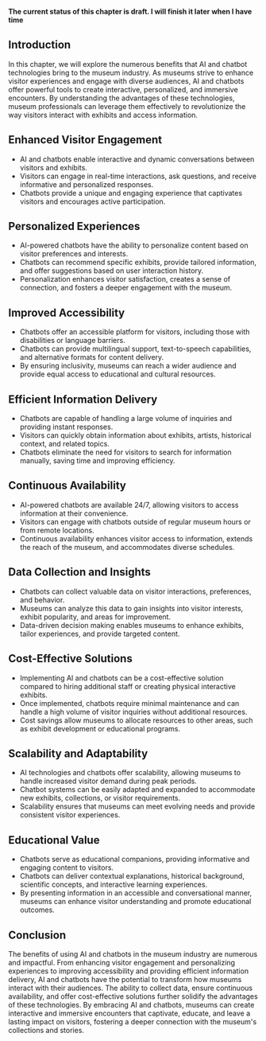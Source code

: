 **The current status of this chapter is draft. I will finish it later when I have time**

Introduction
------------

In this chapter, we will explore the numerous benefits that AI and chatbot technologies bring to the museum industry. As museums strive to enhance visitor experiences and engage with diverse audiences, AI and chatbots offer powerful tools to create interactive, personalized, and immersive encounters. By understanding the advantages of these technologies, museum professionals can leverage them effectively to revolutionize the way visitors interact with exhibits and access information.

Enhanced Visitor Engagement
---------------------------

* AI and chatbots enable interactive and dynamic conversations between visitors and exhibits.
* Visitors can engage in real-time interactions, ask questions, and receive informative and personalized responses.
* Chatbots provide a unique and engaging experience that captivates visitors and encourages active participation.

Personalized Experiences
------------------------

* AI-powered chatbots have the ability to personalize content based on visitor preferences and interests.
* Chatbots can recommend specific exhibits, provide tailored information, and offer suggestions based on user interaction history.
* Personalization enhances visitor satisfaction, creates a sense of connection, and fosters a deeper engagement with the museum.

Improved Accessibility
----------------------

* Chatbots offer an accessible platform for visitors, including those with disabilities or language barriers.
* Chatbots can provide multilingual support, text-to-speech capabilities, and alternative formats for content delivery.
* By ensuring inclusivity, museums can reach a wider audience and provide equal access to educational and cultural resources.

Efficient Information Delivery
------------------------------

* Chatbots are capable of handling a large volume of inquiries and providing instant responses.
* Visitors can quickly obtain information about exhibits, artists, historical context, and related topics.
* Chatbots eliminate the need for visitors to search for information manually, saving time and improving efficiency.

Continuous Availability
-----------------------

* AI-powered chatbots are available 24/7, allowing visitors to access information at their convenience.
* Visitors can engage with chatbots outside of regular museum hours or from remote locations.
* Continuous availability enhances visitor access to information, extends the reach of the museum, and accommodates diverse schedules.

Data Collection and Insights
----------------------------

* Chatbots can collect valuable data on visitor interactions, preferences, and behavior.
* Museums can analyze this data to gain insights into visitor interests, exhibit popularity, and areas for improvement.
* Data-driven decision making enables museums to enhance exhibits, tailor experiences, and provide targeted content.

Cost-Effective Solutions
------------------------

* Implementing AI and chatbots can be a cost-effective solution compared to hiring additional staff or creating physical interactive exhibits.
* Once implemented, chatbots require minimal maintenance and can handle a high volume of visitor inquiries without additional resources.
* Cost savings allow museums to allocate resources to other areas, such as exhibit development or educational programs.

Scalability and Adaptability
----------------------------

* AI technologies and chatbots offer scalability, allowing museums to handle increased visitor demand during peak periods.
* Chatbot systems can be easily adapted and expanded to accommodate new exhibits, collections, or visitor requirements.
* Scalability ensures that museums can meet evolving needs and provide consistent visitor experiences.

Educational Value
-----------------

* Chatbots serve as educational companions, providing informative and engaging content to visitors.
* Chatbots can deliver contextual explanations, historical background, scientific concepts, and interactive learning experiences.
* By presenting information in an accessible and conversational manner, museums can enhance visitor understanding and promote educational outcomes.

Conclusion
----------

The benefits of using AI and chatbots in the museum industry are numerous and impactful. From enhancing visitor engagement and personalizing experiences to improving accessibility and providing efficient information delivery, AI and chatbots have the potential to transform how museums interact with their audiences. The ability to collect data, ensure continuous availability, and offer cost-effective solutions further solidify the advantages of these technologies. By embracing AI and chatbots, museums can create interactive and immersive encounters that captivate, educate, and leave a lasting impact on visitors, fostering a deeper connection with the museum's collections and stories.
